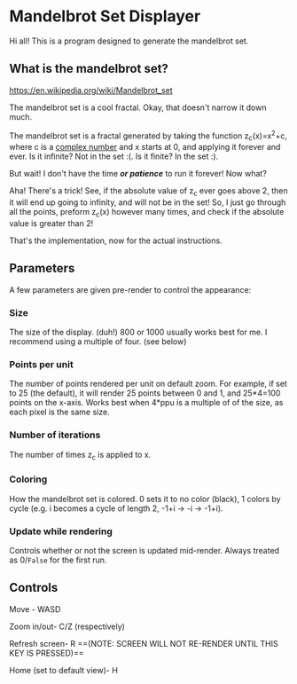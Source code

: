 # Mandelbrot Set Displayer
Hi all! This is a program designed to generate the mandelbrot set.

## What is the mandelbrot set?
https://en.wikipedia.org/wiki/Mandelbrot_set

The mandelbrot set is a cool fractal. Okay, that doesn't narrow it down much.

The mandelbrot set is a fractal generated by taking the function z<sub>c</sub>(x)=x<sup>2</sup>+c, where c is a [complex number](#en.wikipedia.org/wiki/Complex_number) and x starts at 0, and applying it forever and ever. Is it infinite? Not in the set :(. Is it finite? In the set :).

But wait! I don't have the time **_or patience_** to run it forever! Now what?

Aha! There's a trick! See, if the absolute value of z<sub>c</sub> ever goes above 2, then it will end up going to infinity, and will not be in the set! So, I just go through all the points, preform z<sub>c</sub>(x) however many times, and check if the absolute value is greater than 2!

That's the implementation, now for the actual instructions.

## Parameters

A few parameters are given pre-render to control the appearance:

### Size

The size of the display. (duh!) 800 or 1000 usually works best for me. I recommend using a multiple of four. (see below)

### Points per unit

The number of points rendered per unit on default zoom. For example, if set to 25 (the default), it will render 25 points between 0 and 1, and 25\*4=100 points on the x-axis. Works best when 4\*ppu is a multiple of of the size, as each pixel is the same size.

### Number of iterations

The number of times z<sub>c</sub> is applied to x.

### Coloring

How the mandelbrot set is colored. 0 sets it to no color (black), 1 colors by cycle (e.g. i becomes a cycle of length 2, -1+i -> -i -> -1+i).

### Update while rendering

Controls whether or not the screen is updated mid-render. Always treated as 0/`False` for the first run.

## Controls

Move - WASD

Zoom in/out- C/Z (respectively)

Refresh screen- R ==(NOTE: SCREEN WILL NOT RE-RENDER UNTIL THIS KEY IS PRESSED)==

Home (set to default view)- H
